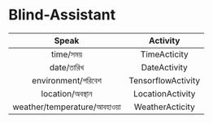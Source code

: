 # Blind-Assistant

|Speak|Activity|
|:-------------:|:------------:|
|time/সময়|TimeActicity|                                   
|date/তারিখ|DateActivity|                                  
|environment/পরিবেশ|TensorflowActivity|
|location/অবস্থান|LocationActivity|
|weather/temperature/আবহাওয়া|WeatherActicity|

